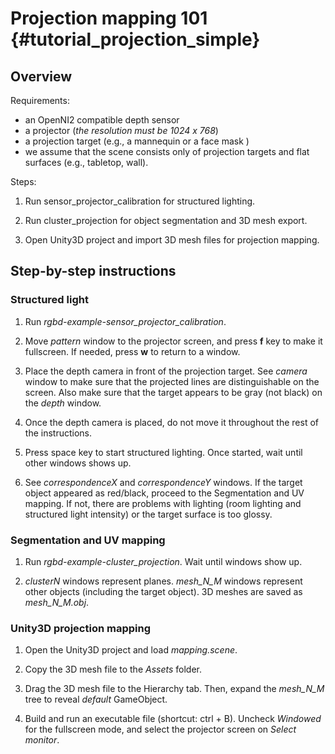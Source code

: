 Projection mapping 101 {#tutorial_projection_simple}
=============================================================

Overview
--------

Requirements:

* an OpenNI2 compatible depth sensor
* a projector (*the resolution must be 1024 x 768*)
* a projection target (e.g., a mannequin or a face mask )
* we assume that the scene consists only of projection targets and flat surfaces (e.g., tabletop, wall).


Steps:

1. Run sensor_projector_calibration for structured lighting.

2. Run cluster_projection for object segmentation and 3D mesh export.

3. Open Unity3D project and import 3D mesh files for projection mapping.



Step-by-step instructions
--------

### Structured light

1. Run *rgbd-example-sensor_projector_calibration*.

2. Move *pattern* window to the projector screen, and press **f** key to make it fullscreen. If needed, press **w** to return to a window.

3. Place the depth camera in front of the projection target. See *camera* window to make sure that the projected lines are distinguishable on the screen. Also make sure that the target appears to be gray (not black) on the *depth* window.

4. Once the depth camera is placed, do not move it throughout the rest of the instructions.

5. Press space key to start structured lighting. Once started, wait until other windows shows up.

6. See *correspondenceX* and *correspondenceY* windows. If the target object appeared as red/black, proceed to the Segmentation and UV mapping. If not, there are problems with lighting (room lighting and structured light intensity) or the target surface is too glossy.

### Segmentation and UV mapping

1. Run *rgbd-example-cluster_projection*. Wait until windows show up.

2. *clusterN* windows represent planes. *mesh_N_M* windows represent other objects (including the target object). 3D meshes are saved as *mesh_N_M.obj*.

### Unity3D projection mapping

1. Open the Unity3D project and load *mapping.scene*.

2. Copy the 3D mesh file to the *Assets* folder.

3. Drag the 3D mesh file to the Hierarchy tab. Then, expand the *mesh_N_M* tree to reveal *default* GameObject.

4. Build and run an executable file (shortcut: ctrl + B). Uncheck *Windowed* for the fullscreen mode, and select the projector screen on *Select monitor*.
